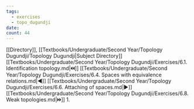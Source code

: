 ```yaml
---
tags:
  - exercises
  - topo_dugundji
date: 
count: 44
---
```

[[Directory]], [[Textbooks/Undergraduate/Second Year/Topology Dugundji/Topology Dugundji|Subject Directory]]
[[Textbooks/Undergraduate/Second Year/Topology Dugundji/Exercises/6.1. Identification topology.md|🞀🞀]] [[Textbooks/Undergraduate/Second Year/Topology Dugundji/Exercises/6.4. Spaces with equivalence relations.md|◀]] [[Textbooks/Undergraduate/Second Year/Topology Dugundji/Exercises/6.6. Attaching of spaces.md|▶]] [[Textbooks/Undergraduate/Second Year/Topology Dugundji/Exercises/6.8. Weak topologies.md|🞂🞂]]
1. 